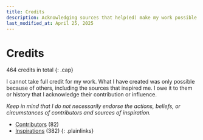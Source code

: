 ```yaml
---
title: Credits
description: Acknowledging sources that help(ed) make my work possible
last_modified_at: April 25, 2025
---
```


# Credits
464 credits in total
{: .cap}

I cannot take full credit for my work. What I have created was only possible because of others, including the sources that inspired me. I owe it to them or history that I acknowledge their contribution or influence.

*Keep in mind that I do not necessarily endorse the actions, beliefs, or circumstances of contributors and sources of inspiration.*

- [Contributors](/credits/contributors/) (82)
- [Inspirations](/credits/inspirations/) (382)
{: .plainlinks}